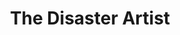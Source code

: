 ---
title: "The Disaster Artist"
year: 2017
rating: 0
stars: ""
rewatched: false
permalink: "the-disaster-artist"
watched_on: 2018-01-08
---